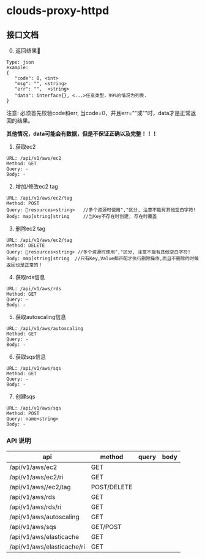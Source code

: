 # clouds-proxy-httpd

## 接口文档


0. 返回结果
 ```
 Type: json
 example:
 {
    "code": 0, <int>
    "msg": "", <string>
    "err": "",  <string>
    "data": interface{}, <...>任意类型，99%的情况为列表.
}
```

注意: 必须首先校验code和err, 当code=0，并且err=""或"<nil>"时，data才是正常返回的结果。

**其他情况，data可能会有数据，但是不保证正确以及完整！！！**


1. 获取ec2
```
URL: /api/v1/aws/ec2
Method: GET
Query: -
Body: -
```

2. 增加/修改ec2 tag
```
URL: /api/v1/aws/ec2/tag
Method: POST
Query: resources<string>   //多个资源时使用","区分, 注意不能有其他空白字符!
Body: map[string]string     //当Key不存在时创建, 存在时覆盖
```

3. 删除ec2 tag
```
URL: /api/v1/aws/ec2/tag
Method: DELETE
Query: resources<string> //多个资源时使用","区分, 注意不能有其他空白字符!
Body: map[string]string  //只有Key,Value都匹配才执行删除操作,而且不删除的时候返回也是正常的！
```

4. 获取rds信息
```
URL: /api/v1/aws/rds
Method: GET
Query: -
Body: -
```

5. 获取autoscaling信息
```
URL: /api/v1/aws/autoscaling
Method: GET
Query: -
Body: -
```

6. 获取sqs信息
```
URL: /api/v1/aws/sqs
Method: GET
Query: -
Body: -
```


7. 创建sqs
```
URL: /api/v1/aws/sqs
Method: POST
Query: name<string>
Body: -
```

### API 说明
|api|method|query|body|
| --------   | -----  | :----:  | ---- |
|/api/v1/aws/ec2|GET|||
|/api/v1/aws/ec2/ri|GET|
|/api/v1/aws//ec2/tag|POST/DELETE|
|/api/v1/aws/rds|GET|
|/api/v1/aws/rds/ri|GET|
|/api/v1/aws/autoscaling|GET|
|/api/v1/aws/sqs|GET/POST|
|/api/v1/aws/elasticache|GET|
|/api/v1/aws/elasticache/ri|GET|